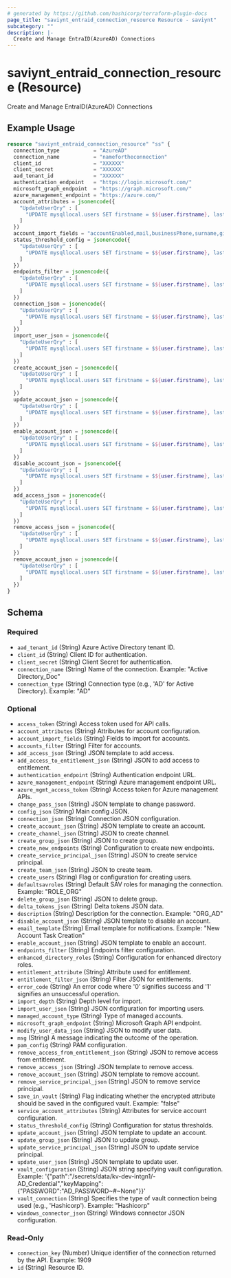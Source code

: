 ```yaml
---
# generated by https://github.com/hashicorp/terraform-plugin-docs
page_title: "saviynt_entraid_connection_resource Resource - saviynt"
subcategory: ""
description: |-
  Create and Manage EntraID(AzureAD) Connections
---
```


# saviynt_entraid_connection_resource (Resource)

Create and Manage EntraID(AzureAD) Connections

## Example Usage

```terraform
resource "saviynt_entraid_connection_resource" "ss" {
  connection_type           = "AzureAD"
  connection_name           = "namefortheconnection"
  client_id                 = "XXXXXX"
  client_secret             = "XXXXXX"
  aad_tenant_id             = "XXXXXX"
  authentication_endpoint   = "https://login.microsoft.com/"
  microsoft_graph_endpoint  = "https://graph.microsoft.com/"
  azure_management_endpoint = "https://azure.com/"
  account_attributes = jsonencode({
    "UpdateUserQry" : [
      "UPDATE mysqllocal.users SET firstname = $${user.firstname}, lastname = $${user.lastname}, departmentname = $${user.departmentname}, displayname = $${user.displayname}, manager = $${user.manager}, orgunitID = $${user.orgunitID}, updatedate = CURRENT_TIMESTAMP WHERE username =$${user.username}"
    ]
  })
  account_import_fields = "accountEnabled,mail,businessPhone,surname,givenName,displayName,userPrincipalName,id"
  status_threshold_config = jsonencode({
    "UpdateUserQry" : [
      "UPDATE mysqllocal.users SET firstname = $${user.firstname}, lastname = $${user.lastname}, departmentname = $${user.departmentname}, displayname = $${user.displayname}, manager = $${user.manager}, orgunitID = $${user.orgunitID}, updatedate = CURRENT_TIMESTAMP WHERE username =$${user.username}"
    ]
  })
  endpoints_filter = jsonencode({
    "UpdateUserQry" : [
      "UPDATE mysqllocal.users SET firstname = $${user.firstname}, lastname = $${user.lastname}, departmentname = $${user.departmentname}, displayname = $${user.displayname}, manager = $${user.manager}, orgunitID = $${user.orgunitID}, updatedate = CURRENT_TIMESTAMP WHERE username =$${user.username}"
    ]
  })
  connection_json = jsonencode({
    "UpdateUserQry" : [
      "UPDATE mysqllocal.users SET firstname = $${user.firstname}, lastname = $${user.lastname}, departmentname = $${user.departmentname}, displayname = $${user.displayname}, manager = $${user.manager}, orgunitID = $${user.orgunitID}, updatedate = CURRENT_TIMESTAMP WHERE username =$${user.username}"
    ]
  })
  import_user_json = jsonencode({
    "UpdateUserQry" : [
      "UPDATE mysqllocal.users SET firstname = $${user.firstname}, lastname = $${user.lastname}, departmentname = $${user.departmentname}, displayname = $${user.displayname}, manager = $${user.manager}, orgunitID = $${user.orgunitID}, updatedate = CURRENT_TIMESTAMP WHERE username =$${user.username}"
    ]
  })
  create_account_json = jsonencode({
    "UpdateUserQry" : [
      "UPDATE mysqllocal.users SET firstname = $${user.firstname}, lastname = $${user.lastname}, departmentname = $${user.departmentname}, displayname = $${user.displayname}, manager = $${user.manager}, orgunitID = $${user.orgunitID}, updatedate = CURRENT_TIMESTAMP WHERE username =$${user.username}"
    ]
  })
  update_account_json = jsonencode({
    "UpdateUserQry" : [
      "UPDATE mysqllocal.users SET firstname = $${user.firstname}, lastname = $${user.lastname}, departmentname = $${user.departmentname}, displayname = $${user.displayname}, manager = $${user.manager}, orgunitID = $${user.orgunitID}, updatedate = CURRENT_TIMESTAMP WHERE username =$${user.username}"
    ]
  })
  enable_account_json = jsonencode({
    "UpdateUserQry" : [
      "UPDATE mysqllocal.users SET firstname = $${user.firstname}, lastname = $${user.lastname}, departmentname = $${user.departmentname}, displayname = $${user.displayname}, manager = $${user.manager}, orgunitID = $${user.orgunitID}, updatedate = CURRENT_TIMESTAMP WHERE username =$${user.username}"
    ]
  })
  disable_account_json = jsonencode({
    "UpdateUserQry" : [
      "UPDATE mysqllocal.users SET firstname = $${user.firstname}, lastname = $${user.lastname}, departmentname = $${user.departmentname}, displayname = $${user.displayname}, manager = $${user.manager}, orgunitID = $${user.orgunitID}, updatedate = CURRENT_TIMESTAMP WHERE username =$${user.username}"
    ]
  })
  add_access_json = jsonencode({
    "UpdateUserQry" : [
      "UPDATE mysqllocal.users SET firstname = $${user.firstname}, lastname = $${user.lastname}, departmentname = $${user.departmentname}, displayname = $${user.displayname}, manager = $${user.manager}, orgunitID = $${user.orgunitID}, updatedate = CURRENT_TIMESTAMP WHERE username =$${user.username}"
    ]
  })
  remove_access_json = jsonencode({
    "UpdateUserQry" : [
      "UPDATE mysqllocal.users SET firstname = $${user.firstname}, lastname = $${user.lastname}, departmentname = $${user.departmentname}, displayname = $${user.displayname}, manager = $${user.manager}, orgunitID = $${user.orgunitID}, updatedate = CURRENT_TIMESTAMP WHERE username =$${user.username}"
    ]
  })
  remove_account_json = jsonencode({
    "UpdateUserQry" : [
      "UPDATE mysqllocal.users SET firstname = $${user.firstname}, lastname = $${user.lastname}, departmentname = $${user.departmentname}, displayname = $${user.displayname}, manager = $${user.manager}, orgunitID = $${user.orgunitID}, updatedate = CURRENT_TIMESTAMP WHERE username =$${user.username}"
    ]
  })
}
```

<!-- schema generated by tfplugindocs -->
## Schema

### Required

- `aad_tenant_id` (String) Azure Active Directory tenant ID.
- `client_id` (String) Client ID for authentication.
- `client_secret` (String) Client Secret for authentication.
- `connection_name` (String) Name of the connection. Example: "Active Directory_Doc"
- `connection_type` (String) Connection type (e.g., 'AD' for Active Directory). Example: "AD"

### Optional

- `access_token` (String) Access token used for API calls.
- `account_attributes` (String) Attributes for account configuration.
- `account_import_fields` (String) Fields to import for accounts.
- `accounts_filter` (String) Filter for accounts.
- `add_access_json` (String) JSON template to add access.
- `add_access_to_entitlement_json` (String) JSON to add access to entitlement.
- `authentication_endpoint` (String) Authentication endpoint URL.
- `azure_management_endpoint` (String) Azure management endpoint URL.
- `azure_mgmt_access_token` (String) Access token for Azure management APIs.
- `change_pass_json` (String) JSON template to change password.
- `config_json` (String) Main config JSON.
- `connection_json` (String) Connection JSON configuration.
- `create_account_json` (String) JSON template to create an account.
- `create_channel_json` (String) JSON to create channel.
- `create_group_json` (String) JSON to create group.
- `create_new_endpoints` (String) Configuration to create new endpoints.
- `create_service_principal_json` (String) JSON to create service principal.
- `create_team_json` (String) JSON to create team.
- `create_users` (String) Flag or configuration for creating users.
- `defaultsavroles` (String) Default SAV roles for managing the connection. Example: "ROLE_ORG"
- `delete_group_json` (String) JSON to delete group.
- `delta_tokens_json` (String) Delta tokens JSON data.
- `description` (String) Description for the connection. Example: "ORG_AD"
- `disable_account_json` (String) JSON template to disable an account.
- `email_template` (String) Email template for notifications. Example: "New Account Task Creation"
- `enable_account_json` (String) JSON template to enable an account.
- `endpoints_filter` (String) Endpoints filter configuration.
- `enhanced_directory_roles` (String) Configuration for enhanced directory roles.
- `entitlement_attribute` (String) Attribute used for entitlement.
- `entitlement_filter_json` (String) Filter JSON for entitlements.
- `error_code` (String) An error code where '0' signifies success and '1' signifies an unsuccessful operation.
- `import_depth` (String) Depth level for import.
- `import_user_json` (String) JSON configuration for importing users.
- `managed_account_type` (String) Type of managed accounts.
- `microsoft_graph_endpoint` (String) Microsoft Graph API endpoint.
- `modify_user_data_json` (String) JSON to modify user data.
- `msg` (String) A message indicating the outcome of the operation.
- `pam_config` (String) PAM configuration.
- `remove_access_from_entitlement_json` (String) JSON to remove access from entitlement.
- `remove_access_json` (String) JSON template to remove access.
- `remove_account_json` (String) JSON template to remove account.
- `remove_service_principal_json` (String) JSON to remove service principal.
- `save_in_vault` (String) Flag indicating whether the encrypted attribute should be saved in the configured vault. Example: "false"
- `service_account_attributes` (String) Attributes for service account configuration.
- `status_threshold_config` (String) Configuration for status thresholds.
- `update_account_json` (String) JSON template to update an account.
- `update_group_json` (String) JSON to update group.
- `update_service_principal_json` (String) JSON to update service principal.
- `update_user_json` (String) JSON template to update user.
- `vault_configuration` (String) JSON string specifying vault configuration. Example: '{"path":"/secrets/data/kv-dev-intgn1/-AD_Credential","keyMapping":{"PASSWORD":"AD_PASSWORD~#~None"}}'
- `vault_connection` (String) Specifies the type of vault connection being used (e.g., 'Hashicorp'). Example: "Hashicorp"
- `windows_connector_json` (String) Windows connector JSON configuration.

### Read-Only

- `connection_key` (Number) Unique identifier of the connection returned by the API. Example: 1909
- `id` (String) Resource ID.
